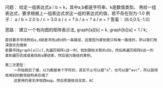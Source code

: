 问题：
    给定一组表达式a / b = k，其中a,b都是字符串，k是数值类型。
    再给一组表达式，要求根据上一组表达式求这一组的表达式的值，若不存在则为-1.0
    例子：
        a / b = 2.0 b / c = 3.0
        a / c = ? b / a = ? a / e = ?
    答案：
        [6.0,0.5,-1.0]

思路：
    建立一个有向图的矩阵表示法,
    graph[a][b] = k,
    graph[b][a] = 1 / k;
    
    题目要求寻找例如a,d就是寻找a到d的一条路径，这里因为直到是只有唯一路径的，所以我们用深度优先搜索
    若要寻找graph[a][c],先遍历矩阵c这一列，找到跟他关联的点b，然后再遍历矩阵b这一列
    直到遍历完成或者找到a便结束，然后值为路径的乘积。

    第二次更型：
        一开始我犯了傻，以为都是单个字符的，其实不止可以是“a”，也可以是“avc”，所以就得改用别的数觉结构来存储了
        这里用的是无序哈西map。然后思路依旧没变。AC

